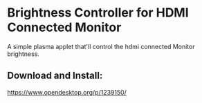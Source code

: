 # Brightness Controller for HDMI Connected Monitor

A simple plasma applet that'll control the hdmi connected Monitor brightness.

## Download and Install:
https://www.opendesktop.org/p/1239150/
